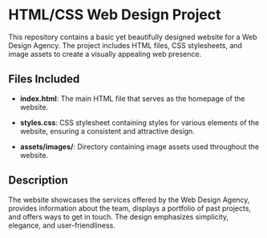 # HTML/CSS Web Design Project

This repository contains a basic yet beautifully designed website for a Web Design Agency. The project includes HTML files, CSS stylesheets, and image assets to create a visually appealing web presence.

## Files Included

- **index.html**: The main HTML file that serves as the homepage of the website.
  
- **styles.css**: CSS stylesheet containing styles for various elements of the website, ensuring a consistent and attractive design.
  
- **assets/images/**: Directory containing image assets used throughout the website.

## Description

The website showcases the services offered by the Web Design Agency, provides information about the team, displays a portfolio of past projects, and offers ways to get in touch. The design emphasizes simplicity, elegance, and user-friendliness.
